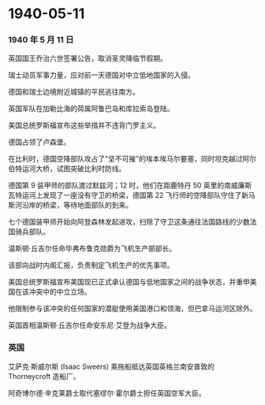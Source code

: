 # 1940-05-11

### 1940 年 5 月 11 日

英国国王乔治六世签署公告，取消圣灵降临节假期。

瑞士动员军事力量，应对前一天德国对中立低地国家的入侵。

德国和瑞士边境附近城镇的平民逃往南方。

英国军队在加勒比海的荷属阿鲁巴岛和库拉索岛登陆。

美国总统罗斯福宣布这些举措并不违背门罗主义。

德国占领了卢森堡。

在比利时，德国空降部队攻占了"坚不可摧"的埃本埃马尔要塞，同时坦克越过阿尔伯特运河大桥，试图突破比利时防线。

德国第 9 装甲师的部队渡过默兹河；12 时，他们在距鹿特丹 50
英里的南威廉斯瓦特运河上发现了一座没有守卫的桥梁，德国第 22
飞行师的空降部队守住了新马斯河沿岸的桥梁，等待地面部队的到来。

七个德国装甲师开始向阿登森林发起进攻，扫除了守卫这条通往法国路线的少数法国骑兵部队。

温斯顿·丘吉尔任命毕弗布鲁克勋爵为飞机生产部部长。

该部向战时内阁汇报，负责制定飞机生产的优先事项。

美国总统罗斯福宣布美国现已正式承认德国与低地国家之间的战争状态，并重申美国在该冲突中的中立立场。

他限制参与该冲突的任何国家的潜艇使用美国港口和领海，但巴拿马运河区除外。

英国首相温斯顿·丘吉尔任命安东尼·艾登为战争大臣。

### 英国

艾萨克·斯威尔斯 (Isaac Sweers) 乘拖船抵达英国英格兰南安普敦的
Thorneycroft 造船厂。

阿奇博尔德·辛克莱爵士取代塞缪尔·霍尔爵士担任英国空军大臣。